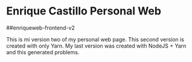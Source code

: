 # Enrique Castillo Personal Web
##enriqueweb-frontend-v2

This is mi version two of my personal web page. This second version is created with only Yarn. My last version was created with NodeJS + Yarn and this generated problems.
